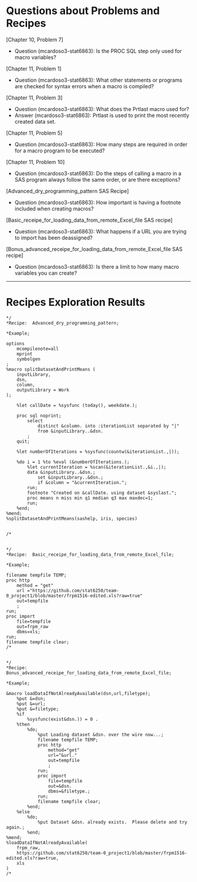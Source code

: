 # Questions about Problems and Recipes



[Chapter 10, Problem 7]
* Question (mcardoso3-stat6863):  Is the PROC SQL step only used for macro variables?



[Chapter 11, Problem 1]
* Question (mcardoso3-stat6863):  What other statements or programs are checked for syntax errors when a macro is compiled?



[Chapter 11, Problem 3]
* Question (mcardoso3-stat6863):  What does the Prtlast macro used for?
* Answer (mcardoso3-stat6863):  Prtlast is used to print the most recently created data set.


[Chapter 11, Problem 5]
* Question (mcardoso3-stat6863):  How many steps are required in order for a macro program to be executed?



[Chapter 11, Problem 10]
* Question (mcardoso3-stat6863):  Do the steps of calling a macro in a SAS program always follow the same order, or are there exceptions?



[Advanced_dry_programming_pattern SAS Recipe]
* Question (mcardoso3-stat6863):  How important is having a footnote included when creating macros?



[Basic_receipe_for_loading_data_from_remote_Excel_file SAS recipe]
* Question (mcardoso3-stat6863):  What happens if a URL you are trying to import has been deassigned?



[Bonus_advanced_receipe_for_loading_data_from_remote_Excel_file SAS recipe]
* Question (mcardoso3-stat6863):  Is there a limit to how many macro variables you can create?


***



# Recipes Exploration Results

```
*/
*Recipe:  Advanced_dry_programming_pattern;

*Example;

options
	mcompilenote=all
	mprint
	symbolgen
;
%macro splitDatasetAndPrintMeans (
	inputLibrary,
	dsn,
	column,
	outputLibrary = Work
);

	%let callDate = %sysfunc (today(), weekdate.);

	proc sql noprint;
		select
			distinct &column. into :iterationList separated by "|"
			from &inputLibrary..&dsn.
		;
	quit;

	%let numberOfIterations = %sysfunc(countw(&iterationList.,|));

	%do i = 1 %to %eval (&numberOfIterations.);
		%let currentIteration = %scan(&iterationList.,&i.,|);
		data &inputLibrary..&dsn.;
			set &inputLibrary..&dsn.;
			if &column = "&currentIteration.";
		run;
		footnote "Created on &callDate. using dataset &syslast.";
		proc means n miss min q1 median q3 max maxdec=1;
		run;
	%end;
%mend;
%splitDatasetAndPrintMeans(sashelp, iris, species)


/*


*/
*Recipe:  Basic_receipe_for_loading_data_from_remote_Excel_file;

*Example;

filename tempfile TEMP;
proc http
	method = "get"
	url ="https://github.com/stat6250/team-0_project1/blob/master/frpm1516-edited.xls?raw=true"
	out=tempfile
	;
run;
proc import
	file=tempfile
	out=frpm_raw
	dbms=xls;
run;
filename tempfile clear;
/*


*/
*Recipe:  Bonus_advanced_receipe_for_loading_data_from_remote_Excel_file;

*Example;

&macro loadDataIfNotAlreadyAvailable(dsn,url,filetype);
	%put &=dsn;
	%put &=url;
	%put &=filetype;
	%if
		%sysfunc(exist&dsn.)) = 0 .
	%then
		%do;
			%put Loading dataset &dsn. over the wire now...;
			filename tempfile TEMP;
			proc http
				method="get"
				url="&url."
				out=tempfile
				;
			run;
			proc import
				file=tempfile
				out=&dsn.
				dbms=&filetype.;
			run;
			filename tempfile clear;
		%end;
	%else
		%do;
			%put Dataset &dsn. already exists.  Please delete and try again.;
		%end;
%mend;
%loadDataIfNotAlreadyAvailable(
	frpm_raw,
	https://github.com/stat6250/team-0_project1/blob/master/frpm1516-edited.xls?raw=true,
	xls
)
/*


```


